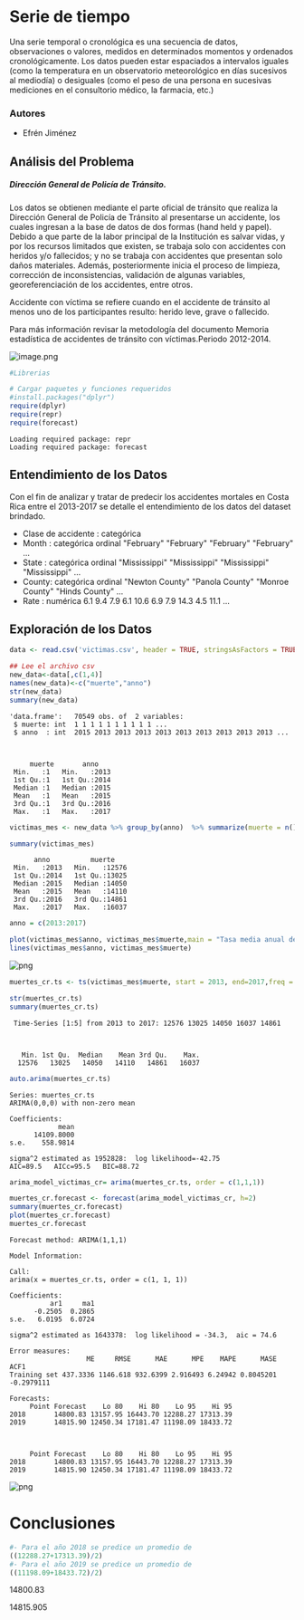 
# Serie de tiempo
Una serie temporal o cronológica es una secuencia de datos, observaciones o valores, medidos en determinados momentos y ordenados cronológicamente. Los datos pueden estar espaciados a intervalos iguales (como la temperatura en un observatorio meteorológico en días sucesivos al mediodía) o desiguales (como el peso de una persona en sucesivas mediciones en el consultorio médico, la farmacia, etc.)

### Autores
   * Efrén Jiménez

## Análisis del Problema

##### Dirección General de Policía de Tránsito.

Los datos se obtienen mediante el  parte oficial de tránsito que realiza la Dirección General de Policía de Tránsito al presentarse un accidente, los cuales ingresan a la base de datos de dos formas (hand held y papel). Debido a que parte de la labor principal de la Institución es salvar vidas, y por los recursos limitados que existen, se trabaja solo con accidentes con heridos y/o fallecidos; y no se trabaja con accidentes que presentan solo daños materiales. Además, posteriormente inicia el proceso de limpieza, corrección de inconsistencias, validación de algunas variables,  georeferenciación de los accidentes, entre otros.


Accidente con víctima se refiere cuando en el accidente de tránsito al menos uno de los participantes resulto: herido leve, grave o fallecido.

Para más información revisar la metodología del documento Memoria estadística de accidentes de tránsito con víctimas.Periodo 2012-2014.

![image.png](attachment:image.png)


```R
#Librerias

# Cargar paquetes y funciones requeridos
#install.packages("dplyr")
require(dplyr)
require(repr)
require(forecast)
```

    Loading required package: repr
    Loading required package: forecast
    

## Entendimiento de los Datos

Con el fin de analizar y tratar de predecir los accidentes mortales en Costa Rica entre el 2013-2017 se detalle el entendimiento de los datos del dataset brindado.


- Clase de accidente : categórica
- Month : categórica ordinal  "February" "February" "February" "February" ...
- State : categórica ordinal  "Mississippi" "Mississippi" "Mississippi" "Mississippi" ...
- County: categórica ordinal  "Newton County" "Panola County" "Monroe County" "Hinds County" ...
- Rate  : numérica  6.1 9.4 7.9 6.1 10.6 6.9 7.9 14.3 4.5 11.1 ...


## Exploración de los Datos


```R
data <- read.csv('victimas.csv', header = TRUE, stringsAsFactors = TRUE, sep=";")
```


```R
## Lee el archivo csv
new_data<-data[,c(1,4)]
names(new_data)<-c("muerte","anno")
str(new_data)
summary(new_data)
```

    'data.frame':	70549 obs. of  2 variables:
     $ muerte: int  1 1 1 1 1 1 1 1 1 1 ...
     $ anno  : int  2015 2013 2013 2013 2013 2013 2013 2013 2013 2013 ...
    


         muerte       anno     
     Min.   :1   Min.   :2013  
     1st Qu.:1   1st Qu.:2014  
     Median :1   Median :2015  
     Mean   :1   Mean   :2015  
     3rd Qu.:1   3rd Qu.:2016  
     Max.   :1   Max.   :2017  



```R
victimas_mes <- new_data %>% group_by(anno)  %>% summarize(muerte = n())
```


```R
summary(victimas_mes)
```


          anno          muerte     
     Min.   :2013   Min.   :12576  
     1st Qu.:2014   1st Qu.:13025  
     Median :2015   Median :14050  
     Mean   :2015   Mean   :14110  
     3rd Qu.:2016   3rd Qu.:14861  
     Max.   :2017   Max.   :16037  



```R
anno = c(2013:2017)
```


```R
plot(victimas_mes$anno, victimas_mes$muerte,main = "Tasa media anual de accidentes mortales en Costa Rica")
lines(victimas_mes$anno, victimas_mes$muerte)
```


![png](output_9_0.png)



```R
muertes_cr.ts <- ts(victimas_mes$muerte, start = 2013, end=2017,freq = 1)
```


```R
str(muertes_cr.ts)
summary(muertes_cr.ts)
```

     Time-Series [1:5] from 2013 to 2017: 12576 13025 14050 16037 14861
    


       Min. 1st Qu.  Median    Mean 3rd Qu.    Max. 
      12576   13025   14050   14110   14861   16037 



```R
auto.arima(muertes_cr.ts)
```


    Series: muertes_cr.ts 
    ARIMA(0,0,0) with non-zero mean 
    
    Coefficients:
                mean
          14109.8000
    s.e.    558.9814
    
    sigma^2 estimated as 1952828:  log likelihood=-42.75
    AIC=89.5   AICc=95.5   BIC=88.72



```R
arima_model_victimas_cr= arima(muertes_cr.ts, order = c(1,1,1))
```


```R
muertes_cr.forecast <- forecast(arima_model_victimas_cr, h=2)
summary(muertes_cr.forecast)
plot(muertes_cr.forecast)
muertes_cr.forecast
```

    
    Forecast method: ARIMA(1,1,1)
    
    Model Information:
    
    Call:
    arima(x = muertes_cr.ts, order = c(1, 1, 1))
    
    Coefficients:
              ar1     ma1
          -0.2505  0.2865
    s.e.   6.0195  6.0724
    
    sigma^2 estimated as 1643378:  log likelihood = -34.3,  aic = 74.6
    
    Error measures:
                       ME     RMSE      MAE      MPE    MAPE      MASE       ACF1
    Training set 437.3336 1146.618 932.6399 2.916493 6.24942 0.8045201 -0.2979111
    
    Forecasts:
         Point Forecast    Lo 80    Hi 80    Lo 95    Hi 95
    2018       14800.83 13157.95 16443.70 12288.27 17313.39
    2019       14815.90 12450.34 17181.47 11198.09 18433.72
    


         Point Forecast    Lo 80    Hi 80    Lo 95    Hi 95
    2018       14800.83 13157.95 16443.70 12288.27 17313.39
    2019       14815.90 12450.34 17181.47 11198.09 18433.72



![png](output_14_2.png)


# Conclusiones 


```R
#- Para el año 2018 se predice un promedio de 
((12288.27+17313.39)/2)
#- Para el año 2019 se predice un promedio de 
((11198.09+18433.72)/2)
```


14800.83



14815.905

